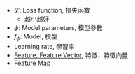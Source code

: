- $\mathcal{L}$: Loss function, 損失函數
	- 越小越好
- $\phi$: Model parameters, 模型參數
- $f_{\phi}$: Model, 模型
- Learning rate, 學習率
- [Feature, Feature Vector](((62ee231a-a676-43d6-8a43-55a1820c9e11))), 特徵、特徵向量
- Feature Map